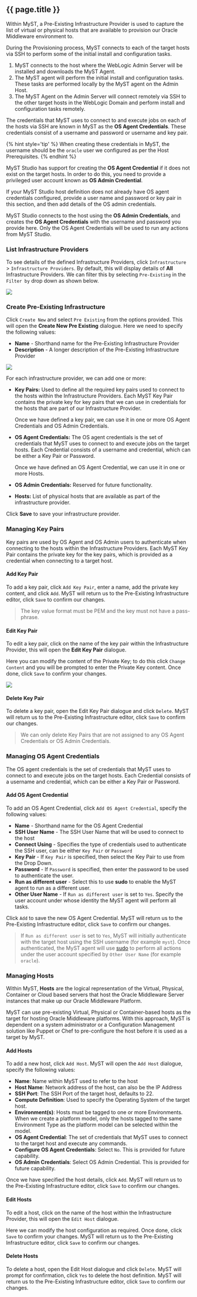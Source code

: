 ## {{ page.title }}

Within MyST, a Pre-Existing Infrastructure Provider is used to capture the list of virtual or physical hosts that are available to provision our Oracle Middleware environment to. 

During the Provisioning process, MyST connects to each of the target hosts via SSH to perform some of the initial install and configuration tasks. 

1. MyST connects to the host where the WebLogic Admin Server will be installed and downloads the MyST Agent.
2. The MyST agent will perform the initial install and configuration tasks. These tasks are performed locally by the MyST agent on the Admin Host.
3. The MyST Agent on the Admin Server will connect remotely via SSH to the other target hosts in the WebLogic Domain and perform install and configuration tasks remotely.

The credentials that MyST uses to connect to and execute jobs on each of the hosts via SSH are known in MyST as the **OS Agent Credentials**. These credentials consist of a username and password or username and key pair. 

{% hint style='tip' %}
When creating these credentials in MyST, the username should be the `oracle` user we configured as per the Host Prerequisites.
{% endhint %}

MyST Studio has support for creating the **OS Agent Credential** if it does not exist on the target hosts. In order to do this, you need to provide a privileged user account known as **OS Admin Credential**. 

If your MyST Studio host definition does not already have OS agent credentials configured, provide a user name and password or key pair in this section, and then add details of the OS admin credentials. 

MyST Studio connects to the host using the **OS Admin Credentials**, and creates the **OS Agent Credentials** with the username and password you provide here. Only the OS Agent Credentials will be used to run any actions from MyST Studio.

### List Infrastructure Providers
To see details of the defined Infrastructure Providers, click  `Infrastructure` > `Infrastructure Providers`. By default, this will display details of **All** Infrastructure Providers. We can filter this by selecting `Pre-Existing` in the `Filter by` drop down as shown below.

![](img/PreExistingInfraList.png)

### Create Pre-Existing Infrastructure
Click `Create New` and select `Pre Existing` from the options provided. This will open the **Create New Pre Existing** dialogue. Here we need to specify the following values:

* **Name** - Shorthand name for the Pre-Existing Infrastructure Provider
* **Description** - A longer description of the Pre-Existing Infrastructure Provider

![](img/PreExistingInfraAdd.png)

For each infrastructure provider, we can add one or more:

* **Key Pairs:** Used to define all the required key pairs used to connect to the hosts within the Infrastructure Providers. Each MyST Key Pair contains the private key for key pairs that we can use in credentials for the hosts that are part of our Infrastructure Provider.  

  Once we have defined a key pair, we can use it in one or more OS Agent Credentials and OS Admin Credentials.

* **OS Agent Credentials:**  The OS agent credentials is the set of credentials that MyST uses to connect to and execute jobs on the target hosts. Each Credential consists of a username and credential, which can be either a Key Pair or Password.

    Once we have defined an OS Agent Credential, we can use it in one or more Hosts.

* **OS Admin Credentials:** Reserved for future functionality.

* **Hosts:** List of physical hosts that are available as part of the infrastructure provider. 


Click **Save** to save your infrastructure provider.

### Managing Key Pairs
Key pairs are used by OS Agent and OS Admin users to authenticate when connecting to the hosts within the Infrastructure Providers. Each MyST Key Pair contains the private key for the key pairs, which is provided as a credential when connecting to a target host. 

#### Add Key Pair
To add a key pair, click `Add Key Pair`, enter a name, add the private key content, and click `Add`. MyST will return us to the Pre-Existing Infrastructure editor, click `Save` to confirm our changes.

> The key value format must be PEM and the key must not have a pass-phrase.

#### Edit Key Pair
To edit a key pair, click on the name of the key pair within the Infrastructure Provider, this will open the **Edit Key Pair** dialogue.

Here you can modify the content of the Private Key; to do this click `Change Content` and you will be prompted to enter the Private Key content. Once done, click `Save` to confirm your changes.

![](img/KeyPairEdit.png)

#### Delete Key Pair
To delete a key pair, open the Edit Key Pair dialogue and click `Delete`. MyST will return us to the Pre-Existing Infrastructure editor, click `Save` to confirm our changes.

> We can only delete Key Pairs that are not assigned to any OS Agent Credentials or OS Admin Credentials.

### Managing OS Agent Credentials
The OS agent credentials is the set of credentials that MyST uses to connect to and execute jobs on the target hosts. Each Credential consists of a username and credential, which can be either a Key Pair or Password.

#### Add OS Agent Credential
To add an OS Agent Credential, click `Add OS Agent Credential`, specify the following values:

* **Name** - Shorthand name for the OS Agent Credential
* **SSH User Name** - The SSH User Name that will be used to connect to the host
* **Connect Using** - Specifies the type of credentials used to authenticate the SSH user, can be  either `Key Pair` or `Password`
* **Key Pair** - If `Key Pair` is specified, then select the Key Pair to use from the Drop Down.
* **Password** - If `Password` is specified, then enter the password to be used to authenticate the user.
* **Run as different user** - Select this to use **sudo** to enable the MyST agent to run as a different user.
* **Other User Name** - If `Run as different user` is set to `Yes`. Specify the user account under whose identity the MyST agent will perform all tasks.

Click `Add` to save the new OS Agent Credential. MyST will return us to the Pre-Existing Infrastructure editor, click `Save` to confirm our changes.

> If `Run as different user` is set to `Yes`, MyST will initially authenticate with the target host using the SSH username (for example `myst`). Once authenticated, the MyST agent will use [sudo](https://en.wikipedia.org/wiki/Sudo) to perform all actions under the user account specified by `Other User Name` (for example `oracle`).

### Managing Hosts
Within MyST, **Hosts** are the logical representation of the Virtual, Physical, Container or Cloud based servers that host the Oracle Middleware Server instances that make up our Oracle Middleware Platform.

MyST can use pre-existing Virtual, Physical or Container-based hosts as the target for hosting Oracle Middleware platforms. With this approach, MyST is dependent on a system administrator or a Configuration Management solution like Puppet or Chef to pre-configure the host before it is used as a target by MyST.

#### Add Hosts
To add a new host, click `Add Host`. MyST will open the `Add Host` dialogue, specify the following values:
* **Name**: Name within MyST used to refer to the host
* **Host Name**: Network address of the host, can also be the IP Address
* **SSH Port**: The SSH Port of the target host, defaults to 22.
* **Compute Definition**: Used to specify the Operating System of the target host.
* **Environment(s)**: Hosts must be tagged to one or more Environments. When we create a platform model, only the hosts tagged to the same  Environment Type as the platform model can be selected within the model.
* **OS Agent Credential**: The set of credentials that MyST uses to connect to the target host and execute any commands.
* **Configure OS Agent Credentials**: Select `No`. This is provided for future capability.
* **OS Admin Credentials**: Select OS Admin Credential. This is provided for future capability.

Once we have specified the host details, click `Add`. MyST will return us to the Pre-Existing Infrastructure editor, click `Save` to confirm our changes.

#### Edit Hosts
To edit a host, click on the name of the host within the Infrastructure Provider, this will open the `Edit Host` dialogue.

Here we can modify the host configuration as required. Once done, click `Save` to confirm your changes. MyST will return us to the Pre-Existing Infrastructure editor, click `Save` to confirm our changes.

#### Delete Hosts
To delete a host, open the Edit Host dialogue and click `Delete`. MyST will prompt for confirmation, click `Yes` to delete the host definition. MyST will return us to the Pre-Existing Infrastructure editor, click `Save` to confirm our changes.












